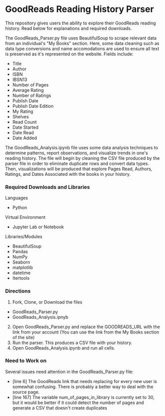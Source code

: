 # GoodReads Reading History Parser

This repository gives users the ability to explore their GoodReads reading history. Read below for explanations and required downloads. 

The GoodReads_Parser.py file uses BeautifulSoup to scrape relevant data from an individual's "My Books" section. Here, some data cleaning such as data type conversions and name accomodations are used to ensure all text is preserved as it's represented on the website. Fields include:
- Title
- Author
- ISBN
- IBSN13
- Number of Pages
- Average Rating
- Number of Ratings
- Publish Date
- Publish Date Edition
- My Rating
- Shelves
- Read Count
- Date Started
- Date Read
- Date Added


The GoodReads_Analysis.ipynb file uses some data analysis techniques to determine patterns, report observations, and visualize trends in one's reading history. The file will begin by cleaning the CSV file produced by the parser file in order to eliminate duplicate rows and convert data types. Then, visualizations will be produced that explore Pages Read, Authors, Ratings, and Dates Associated with the books in your history. 

### Required Downloads and Libraries
Languages
- Python

Virtual Environment
- Jupyter Lab or Notebook

Libraries/Modules
- BeautifulSoup
- Pandas
- NumPy
- Seaborn
- matplotlib
- datetime
- Itertools

### Directions
1. Fork, Clone, or Download the files
 - GoodReads_Parser.py
 - GoodReads_Analysis.ipnyb
2. Open GoodReads_Parser.py and replace the GOODREADS_URL with the link from your account (You can use the link from the My Books section of the site)
3. Run the parser. This produces a CSV file with your history.
4. Open GoodReads_Analysis.ipynb and run all cells.

### Need to Work on
Several issues need attention in the GoodReads_Parser.py file:
- [line 6] The GoodReads link that needs replacing for every new user is somewhat confusing. There is probably a better way to deal with the source page. 
- [line 167] The variable num_of_pages_in_library is currently set to 30, but it would be better if it could detect the number of pages and generate a CSV that doesn't create duplicates
